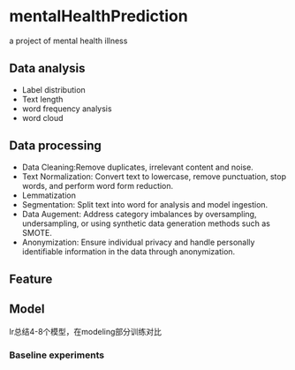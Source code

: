 # mentalHealthPrediction
a project of mental health illness

## Data analysis
- Label distribution
- Text length
- word frequency analysis
- word cloud

## Data processing
- Data Cleaning:Remove duplicates, irrelevant content and noise.
- Text Normalization: Convert text to lowercase, remove punctuation, stop words, and perform word form reduction.
- Lemmatization 
- Segmentation: Split text into word for analysis and model ingestion.
- Data Augement: Address category imbalances by oversampling, undersampling, or using synthetic data generation methods such as SMOTE.
- Anonymization: Ensure individual privacy and handle personally identifiable information in the data through anonymization.

## Feature
## Model
 lr总结4-8个模型，在modeling部分训练对比

### Baseline experiments


